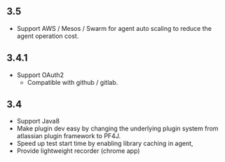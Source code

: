## 3.5
* Support AWS / Mesos / Swarm for agent auto scaling to reduce the agent operation cost.

## 3.4.1
* Support OAuth2 
  * Compatible with github / gitlab.

## 3.4
* Support Java8
* Make plugin dev easy by changing the underlying plugin system from atlassian plugin framework to PF4J.
* Speed up test start time by enabling library caching in agent, 
* Provide lightweight recorder (chrome app)